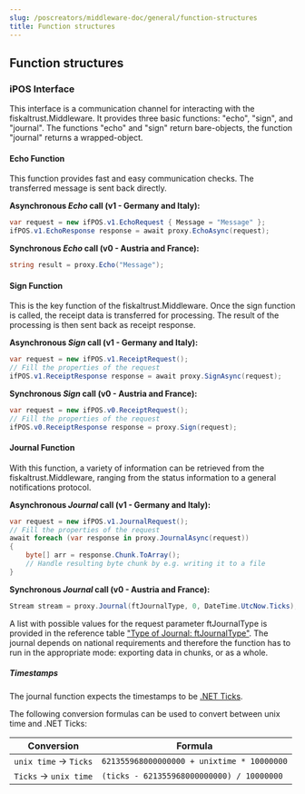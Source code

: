 ```yaml
---
slug: /poscreators/middleware-doc/general/function-structures
title: Function structures
---
```


## Function structures

### iPOS Interface
This interface is a communication channel for interacting with the fiskaltrust.Middleware. It provides three basic functions: "echo", "sign", and "journal". The functions "echo" and "sign" return bare-objects, the function "journal" returns a wrapped-object.

#### Echo Function
This function provides fast and easy communication checks. The transferred message is sent back directly.

**Asynchronous _Echo_ call (v1 - Germany and Italy):**
```cs
var request = new ifPOS.v1.EchoRequest { Message = "Message" };
ifPOS.v1.EchoResponse response = await proxy.EchoAsync(request);
```

**Synchronous _Echo_ call (v0 - Austria and France):**
```cs
string result = proxy.Echo("Message");
```

#### Sign Function
This is the key function of the fiskaltrust.Middleware. Once the sign function is called, the receipt data is transferred for processing. The result of the processing is then sent back as receipt response.

**Asynchronous _Sign_ call (v1 - Germany and Italy):**
```cs
var request = new ifPOS.v1.ReceiptRequest();
// Fill the properties of the request
ifPOS.v1.ReceiptResponse response = await proxy.SignAsync(request);
```

**Synchronous _Sign_ call (v0 - Austria and France):**
```cs
var request = new ifPOS.v0.ReceiptRequest();
// Fill the properties of the request
ifPOS.v0.ReceiptResponse response = proxy.Sign(request);
```

#### Journal Function
With this function, a variety of information can be retrieved from the fiskaltrust.Middleware, ranging from the status information to a general notifications protocol.

**Asynchronous _Journal_ call (v1 - Germany and Italy):**
```cs
var request = new ifPOS.v1.JournalRequest();
// Fill the properties of the request
await foreach (var response in proxy.JournalAsync(request))
{
    byte[] arr = response.Chunk.ToArray();
    // Handle resulting byte chunk by e.g. writing it to a file
}
```

**Synchronous _Journal_ call (v0 - Austria and France):**
```cs
Stream stream = proxy.Journal(ftJournalType, 0, DateTime.UtcNow.Ticks);
```

A list with possible values for the request parameter ftJournalType is provided in the reference table ["Type of Journal: ftJournalType"](../reference-tables/reference-tables.md#t-type-of-signature-ftsignaturetype-127). The journal depends on national requirements and therefore the function has to run in the appropriate mode: exporting data in chunks, or as a whole.

##### Timestamps

The journal function expects the timestamps to be [.NET Ticks](https://docs.microsoft.com/en-us/dotnet/api/system.datetime.ticks?view=net-5.0#remarks).

The following conversion formulas can be used to convert between unix time and .NET Ticks:

| Conversion             | Formula                                    |
|------------------------|--------------------------------------------|
| `unix time` -> `Ticks` | `621355968000000000 + unixtime * 10000000` |
| `Ticks` -> `unix time` | `(ticks - 621355968000000000) / 10000000`  |
